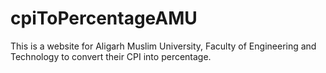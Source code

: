 # cpiToPercentageAMU
This is a website for Aligarh Muslim University, Faculty of Engineering and Technology to convert their CPI into percentage.

